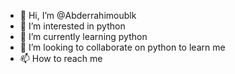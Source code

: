 - 👋 Hi, I’m @Abderrahimoublk
- 👀 I’m interested in python 
- 🌱 I’m currently learning python 
- 💞️ I’m looking to collaborate on python to learn me 
- 📫 How to reach me 

<!---
Abderrahimoublk/Abderrahimoublk is a ✨ special ✨ repository because its `README.md` (this file) appears on your GitHub profile.
You can click the Preview link to take a look at your changes.
--->

